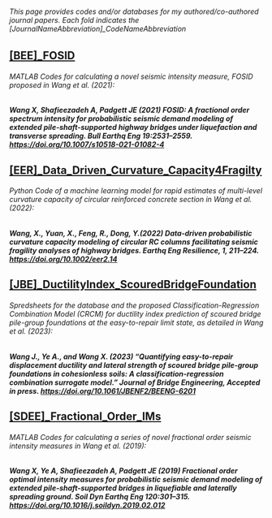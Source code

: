 ###### This page provides codes and/or databases for my authored/co-authored journal papers. Each fold indicates the [JournalNameAbbreviation]_CodeNameAbbreviation

## [[BEE]_FOSID](https://github.com/wxw115/Codes-in-Papers/tree/Default/%5BBEE%5D_FOSID) 
###### MATLAB Codes for calculating a novel seismic intensity measure, FOSID proposed in Wang et al. (2021):
##### Wang X, Shafieezadeh A, Padgett JE (2021) FOSID: A fractional order spectrum intensity for probabilistic seismic demand modeling of extended pile-shaft-supported highway bridges under liquefaction and transverse spreading. Bull Earthq Eng 19:2531–2559. https://doi.org/10.1007/s10518-021-01082-4

## [[EER]_Data_Driven_Curvature_Capacity4Fragilty](https://github.com/wxw115/Codes-in-Papers/tree/Default/%5BBEE%5D_FOSID)
###### Python Code of a machine learning model for rapid estimates of multi-level curvature capacity of circular reinforced concrete section in Wang et al. (2022):
##### Wang, X., Yuan, X., Feng, R., Dong, Y.(2022) Data‐driven probabilistic curvature capacity modeling of circular RC columns facilitating seismic fragility analyses of highway bridges. Earthq Eng Resilience, 1, 211–224. https://doi.org/10.1002/eer2.14

## [[JBE]_DuctilityIndex_ScouredBridgeFoundation](https://github.com/wxw115/Codes-in-Papers/tree/Default/%5BJBE%5D_DuctilityIndex_ScouredBridgeFoundation)
###### Spredsheets for the database and the proposed Classification-Regression Combination Model (CRCM) for ductility index prediction of scoured bridge pile-group foundations at the easy-to-repair limit state, as detailed in Wang et al. (2023):
##### Wang J., Ye A., and Wang X. (2023) “Quantifying easy-to-repair displacement ductility and lateral strength of scoured bridge pile-group foundations in cohesionless soils: A classification-regression combination surrogate model.” Journal of Bridge Engineering, Accepted in press. https://doi.org/10.1061/JBENF2/BEENG-6201

## [[SDEE]_Fractional_Order_IMs](https://github.com/wxw115/Codes-in-Papers/tree/Default/%5BSDEE%5D_Fractional_Order_IMs)
###### MATLAB Codes for calculating a series of novel fractional order seismic intensity measures in Wang et al. (2019):
##### Wang X, Ye A, Shafieezadeh A, Padgett JE (2019) Fractional order optimal intensity measures for probabilistic seismic demand modeling of extended pile-shaft-supported bridges in liquefiable and laterally spreading ground. Soil Dyn Earthq Eng 120:301–315. https://doi.org/10.1016/j.soildyn.2019.02.012
